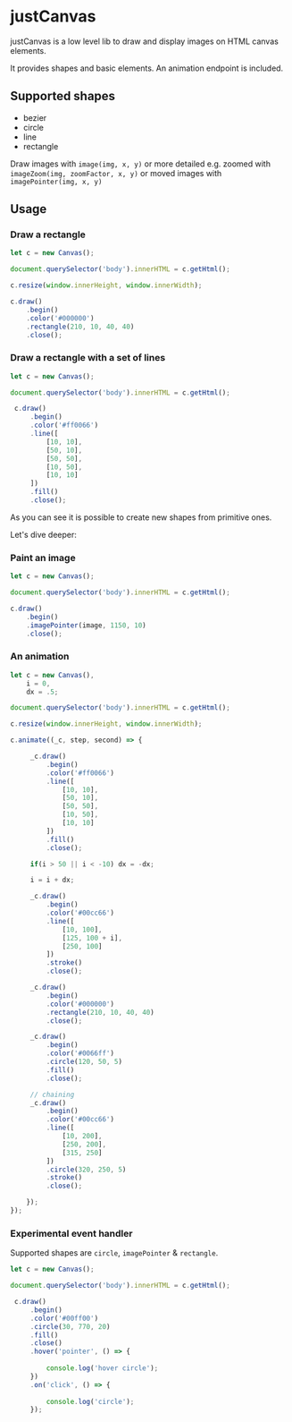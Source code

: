 # justCanvas

justCanvas is a low level lib to draw and display images on HTML canvas elements.

It provides shapes and basic elements. An animation endpoint is included.

## Supported shapes
* bezier
* circle
* line
* rectangle

Draw images with `image(img, x, y)` 
or more detailed e.g. zoomed with `imageZoom(img, zoomFactor, x, y)` 
or moved images with `imagePointer(img, x, y)`

## Usage

### Draw a rectangle
```javascript 1.8
let c = new Canvas();

document.querySelector('body').innerHTML = c.getHtml();

c.resize(window.innerHeight, window.innerWidth);

c.draw()
    .begin()
    .color('#000000')
    .rectangle(210, 10, 40, 40)
    .close();
```

### Draw a rectangle with a set of lines
```javascript 1.8
let c = new Canvas();

document.querySelector('body').innerHTML = c.getHtml();

 c.draw()
     .begin()
     .color('#ff0066')
     .line([
         [10, 10],
         [50, 10],
         [50, 50],
         [10, 50],
         [10, 10]
     ])
     .fill()
     .close();
```
As you can see it is possible to create new shapes from primitive ones.

Let's dive deeper:

### Paint an image
```javascript 1.8
let c = new Canvas();

document.querySelector('body').innerHTML = c.getHtml();

c.draw()
    .begin()
    .imagePointer(image, 1150, 10)
    .close();
```

### An animation

```javascript 1.8
let c = new Canvas(),
    i = 0,
    dx = .5;

document.querySelector('body').innerHTML = c.getHtml();

c.resize(window.innerHeight, window.innerWidth);

c.animate((_c, step, second) => {

     _c.draw()
         .begin()
         .color('#ff0066')
         .line([
             [10, 10],
             [50, 10],
             [50, 50],
             [10, 50],
             [10, 10]
         ])
         .fill()
         .close();

     if(i > 50 || i < -10) dx = -dx;

     i = i + dx;

     _c.draw()
         .begin()
         .color('#00cc66')
         .line([
             [10, 100],
             [125, 100 + i],
             [250, 100]
         ])
         .stroke()
         .close();

     _c.draw()
         .begin()
         .color('#000000')
         .rectangle(210, 10, 40, 40)
         .close();

     _c.draw()
         .begin()
         .color('#0066ff')
         .circle(120, 50, 5)
         .fill()
         .close();

     // chaining
     _c.draw()
         .begin()
         .color('#00cc66')
         .line([
             [10, 200],
             [250, 200],
             [315, 250]
         ])
         .circle(320, 250, 5)
         .stroke()
         .close();

    });
});
```

### Experimental event handler

Supported shapes are `circle`, `imagePointer` & `rectangle`.

```javascript 1.8
let c = new Canvas();

document.querySelector('body').innerHTML = c.getHtml();

 c.draw()
     .begin()
     .color('#00ff00')
     .circle(30, 770, 20)
     .fill()
     .close()
     .hover('pointer', () => {
    
         console.log('hover circle');
     })
     .on('click', () => {
    
         console.log('circle');
     });
```
